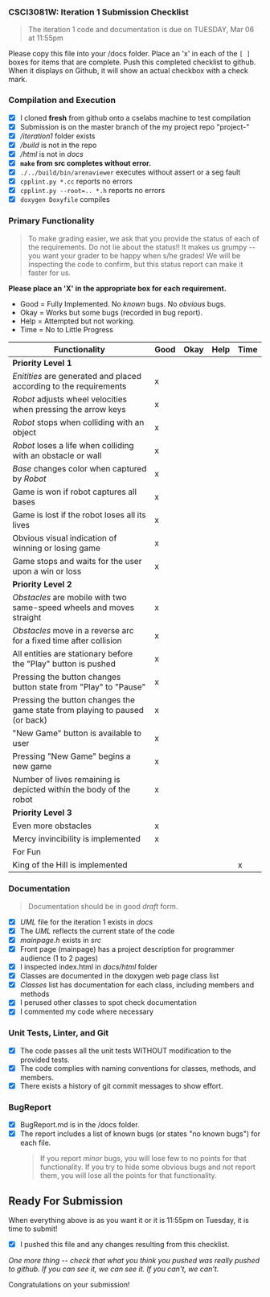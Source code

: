 ### CSCI3081W: Iteration 1 Submission Checklist

> The iteration 1 code and documentation is due on TUESDAY, Mar 06 at 11:55pm

Please copy this file into your /docs folder. Place an 'x' in each of the `[ ]` boxes for items that are complete. Push this completed checklist to github. When it displays on Github, it will show an actual checkbox with a check mark.

### Compilation and Execution

- [x] I cloned **fresh** from github onto a cselabs machine to test compilation
- [x] Submission is on the master branch of the my project repo "project-<username>"
- [x] _/iteration1_ folder exists
- [x] _/build_ is not in the repo
- [x] _/html_ is not in _docs_
- [x] **__`make` from src completes without error.__**
- [x] `./../build/bin/arenaviewer` executes without assert or a seg fault
- [x] `cpplint.py *.cc` reports no errors
- [x] `cpplint.py --root=.. *.h` reports no errors
- [x] `doxygen Doxyfile` compiles

### Primary Functionality

> To make grading easier, we ask that you provide the status of each of the requirements. Do not lie about the status!! It makes us grumpy -- you want your grader to be happy when s/he grades! We will be inspecting the code to confirm,
but this status report can make it faster for us.

**__Please place an 'X' in the appropriate box for each requirement.__**
- Good = Fully Implemented. No _known_ bugs. No _obvious_ bugs.
- Okay = Works but some bugs (recorded in bug report).
- Help = Attempted but not working.
- Time = No to Little Progress

| Functionality | Good | Okay | Help | Time |
| -------- | -------- | -------- | -------- | --------- |
| **__Priority Level 1__** | 
| _Enitities_ are generated and placed according to the requirements |x|  |  |  |
| _Robot_ adjusts wheel velocities when pressing the arrow keys |x|  |  |  |
| _Robot_ stops when colliding with an object |x|  |  |  |
| _Robot_ loses a life when colliding with an obstacle or wall |x|  |  |  |
| _Base_ changes color when captured by _Robot_ |x|  |  |  |
| Game is won if robot captures all bases |x|  |  |  |
| Game is lost if the robot loses all its lives |x|  |  |  |
| Obvious visual indication of winning or losing game |x|  |  |  |
| Game stops and waits for the user upon a win or loss |x|  |  |   |
| **__Priority Level 2__** |
| _Obstacles_ are mobile with two same-speed wheels and moves straight |x|  |  |   |
| _Obstacles_ move in a reverse arc for a fixed time after collision |x|  |  |   |
| All entities are stationary before the "Play" button is pushed |x|  |  |   |
| Pressing the button changes button state from "Play" to "Pause" |x|  |  |   |
| Pressing the button changes the game state from playing to paused (or back) |x|  |  |  |
| "New Game" button is available to user |x|  |  |  |
| Pressing "New Game" begins a new game |x|  |  |  |
| Number of lives remaining is depicted within the body of the robot |x|  |  |   |
| **__Priority Level 3__** |
| Even more obstacles |x|  |  |   |
| Mercy invincibility is implemented |x|  |  |   |
| For Fun | 
| King of the Hill is implemented |  |  |  | x|

### Documentation
> Documentation should be in good _draft_ form.

- [x] _UML_ file for the iteration 1 exists in _docs_
- [x] The _UML_ reflects the current state of the code
- [x] _mainpage.h_ exists in _src_
- [x] Front page (mainpage) has a project description for programmer audience (1 to 2 pages)
- [x] I inspected index.html in _docs/html_ folder
- [x] Classes are documented in the doxygen web page class list
- [x] _Classes_ list has documentation for each class, including members and methods
- [x] I perused other classes to spot check documentation
- [x] I commented my code where necessary

### Unit Tests, Linter, and Git
- [x] The code passes all the unit tests WITHOUT modification to the provided tests.
- [x] The code complies with naming conventions for classes, methods, and members.
- [x] There exists a history of git commit messages to show effort.

### BugReport
- [x] BugReport.md is in the /docs folder.
- [x] The report includes a list of known bugs (or states "no known bugs") for each file.
  > If you report _minor_ bugs, you will lose few to no points for that functionality.
  > If you try to hide some obvious bugs and not report them, you will lose all the points for that functionality.

## Ready For Submission

When everything above is as you want it or it is 11:55pm on Tuesday, it is time to submit!

- [x] I pushed this file and any changes resulting from this checklist.

_One more thing -- check that what you think you pushed was really pushed to github. If you can see it, we can see it. If you can't, we can't._

Congratulations on your submission!

